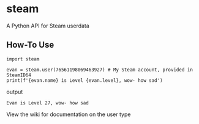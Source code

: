 # steam
A Python API for Steam userdata

## How-To Use
```
import steam

evan = steam.user(76561198069463927) # My Steam account, provided in SteamID64
print(f'{evan.name} is Level {evan.level}, wow- how sad')
```
output
```
Evan is Level 27, wow- how sad
```
View the wiki for documentation on the user type
